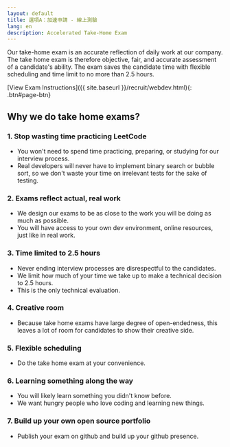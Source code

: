 ```yaml
---
layout: default
title: 選項A：加速申請 - 線上測驗
lang: en
description: Accelerated Take-Home Exam
---
```




Our take-home exam is an accurate reflection of daily work at our company. The take home exam is therefore objective, fair, and accurate assessment of a candidate's ability. The exam saves the candidate time with flexible scheduling and time limit to no more than 2.5 hours.

[View Exam Instructions]({{ site.baseurl }}/recruit/webdev.html){: .btn#page-btn}

## Why we do take home exams?

### 1. Stop wasting time practicing LeetCode
* You won't need to spend time practicing, preparing, or studying for our interview process.
* Real developers will never have to implement binary search or bubble sort, so we don't waste your time on irrelevant tests for the sake of testing.

### 2. Exams reflect actual, real work
* We design our exams to be as close to the work you will be doing as much as possible.
* You will have access to your own dev environment, online resources, just like in real work.

### 3. Time limited to 2.5 hours
* Never ending interview processes are disrespectful to the candidates.
* We limit how much of your time we take up to make a technical decision to 2.5 hours.
* This is the only technical evaluation.

### 4. Creative room
* Because take home exams have large degree of open-endedness, this leaves a lot of room for candidates to show their creative side.

### 5. Flexible scheduling
* Do the take home exam at your convenience.

### 6. Learning something along the way
* You will likely learn something you didn't know before.
* We want hungry people who love coding and learning new things.

### 7. Build up your own open source portfolio
* Publish your exam on github and build up your github presence.